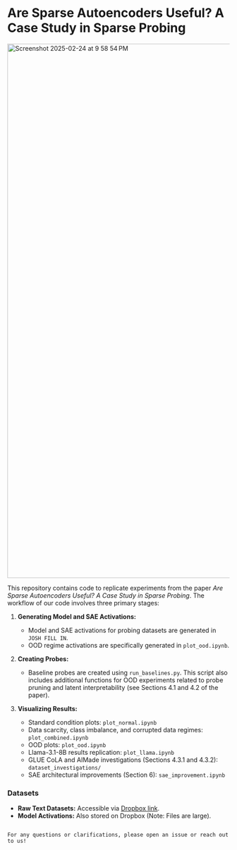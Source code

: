 # Are Sparse Autoencoders Useful? A Case Study in Sparse Probing
<img width="1213" alt="Screenshot 2025-02-24 at 9 58 54 PM" src="https://github.com/user-attachments/assets/09a20f0b-9f45-4382-b6c2-e70bba6c17db" />

This repository contains code to replicate experiments from the paper *Are Sparse Autoencoders Useful? A Case Study in Sparse Probing*. The workflow of our code involves three primary stages:

1. **Generating Model and SAE Activations:**
   - Model and SAE activations for probing datasets are generated in `JOSH FILL IN`.
   - OOD regime activations are specifically generated in `plot_ood.ipynb`.

2. **Creating Probes:**
   - Baseline probes are created using `run_baselines.py`. This script also includes additional functions for OOD experiments related to probe pruning and latent interpretability (see Sections 4.1 and 4.2 of the paper).

3. **Visualizing Results:**
   - Standard condition plots: `plot_normal.ipynb`
   - Data scarcity, class imbalance, and corrupted data regimes: `plot_combined.ipynb`
   - OOD plots: `plot_ood.ipynb`
   - Llama-3.1-8B results replication: `plot_llama.ipynb`
   - GLUE CoLA and AIMade investigations (Sections 4.3.1 and 4.3.2): `dataset_investigations/`
   - SAE architectural improvements (Section 6): `sae_improvement.ipynb`

### Datasets
- **Raw Text Datasets:** Accessible via [Dropbox link](https://www.dropbox.com/scl/fo/lvajx9100jsy3h9cvis7q/AIocXXICIwHsz-HsXSekC3Y?rlkey=tq7td61h1fufm01cbdu2oqsb5&st=aorlnph5&dl=0).
- **Model Activations:** Also stored on Dropbox (Note: Files are large).

```

For any questions or clarifications, please open an issue or reach out to us!

```

